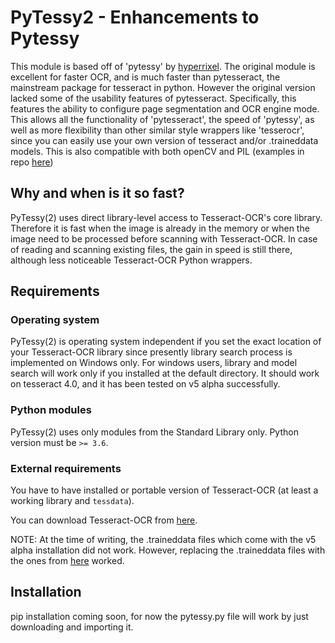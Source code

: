 # PyTessy2 - Enhancements to Pytessy

This module is based off of 'pytessy' by [hyperrixel](https://github.com/hyperrixel). The original module is excellent for faster OCR, and is much faster than pytesseract, the mainstream package for tesseract in python. However the original version lacked some of the usability features of pytesseract. Specifically, this features the ability to configure page segmentation and OCR engine mode. This allows all the functionality of 'pytesseract', the speed of 'pytessy', as well as more flexibility than other similar style wrappers like 'tesserocr', since you can easily use your own version of tesseract and/or .traineddata models. This is also compatible with both openCV and PIL (examples in repo [here](https://github.com/raghavm243512/pytessy))

## Why and when is it so fast?

PyTessy(2) uses direct library-level access to Tesseract-OCR's core library. Therefore it is fast when the image is already in the memory or when the image need to be processed before scanning with Tesseract-OCR. In case of reading and scanning existing files, the gain in speed is still there, although less noticeable Tesseract-OCR Python wrappers.

## Requirements

### Operating system

PyTessy(2) is operating system independent if you set the exact location of your Tesseract-OCR library since presently library search process is implemented on Windows only. For windows users, library and model search will work only if you installed at the default directory. It should work on tesseract 4.0, and it has been tested on v5 alpha successfully.

### Python modules

PyTessy(2) uses only modules from the Standard Library only. Python version must be ` >= 3.6 `.

### External requirements

You have to have installed or portable version of Tesseract-OCR (at least a working library and ` tessdata `).

You can download Tesseract-OCR from [here](https://tesseract-ocr.github.io/tessdoc/Downloads).

NOTE: At the time of writing, the .traineddata files which come with the v5 alpha installation did not work. However, replacing the .traineddata files with the ones from [here](https://github.com/tesseract-ocr/tessdata) worked.

## Installation

pip installation coming soon, for now the pytessy.py file will work by just downloading and importing it.
